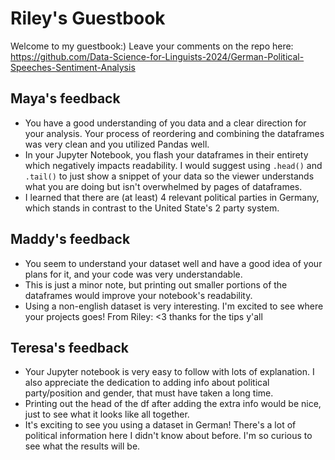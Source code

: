 # Riley's Guestbook
Welcome to my guestbook:)
Leave your comments on the repo here: https://github.com/Data-Science-for-Linguists-2024/German-Political-Speeches-Sentiment-Analysis

## Maya's feedback
- You have a good understanding of you data and a clear direction for your analysis. Your process of reordering and combining the dataframes was very clean and you utilized Pandas well. 
- In your Jupyter Notebook, you flash your dataframes in their entirety which negatively impacts readability. I would suggest using `.head()` and `.tail()` to just show a snippet of your data so the viewer understands what you are doing but isn't overwhelmed by pages of dataframes. 
- I learned that there are (at least) 4 relevant political parties in Germany, which stands in  contrast to the United State's 2 party system. 

## Maddy's feedback
- You seem to understand your dataset well and have a good idea of your plans for it, and your code was very understandable.
- This is just a minor note, but printing out smaller portions of the dataframes would improve your notebook's readability.
- Using a non-english dataset is very interesting. I'm excited to see where your projects goes! 
From Riley: <3 thanks for the tips y'all

## Teresa's feedback
- Your Jupyter notebook is very easy to follow with lots of explanation. I also appreciate the dedication to adding info about political party/position and gender, that must have taken a long time.
- Printing out the head of the df after adding the extra info would be nice, just to see what it looks like all together.
- It's exciting to see you using a dataset in German! There's a lot of political information here I didn't know about before. I'm so curious to see what the results will be.